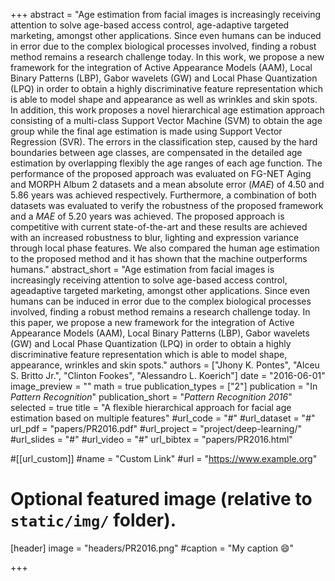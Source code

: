 +++
abstract = "Age estimation from facial images is increasingly receiving attention to solve age-based access control, age-adaptive targeted marketing, amongst other applications. Since even humans can be induced in error due to the complex biological processes involved, finding a robust method remains a research challenge today. In this work, we propose a new framework for the integration of Active Appearance Models (AAM), Local Binary Patterns (LBP), Gabor wavelets (GW) and Local Phase Quantization (LPQ) in order to obtain a highly discriminative feature representation which is able to model shape and appearance as well as wrinkles and skin spots. In addition, this work proposes a novel hierarchical age estimation approach consisting of a multi-class Support Vector Machine (SVM) to obtain the age group while the final age estimation is made using Support Vector Regression (SVR). The errors in the classification step, caused by the hard boundaries between age classes, are compensated in the detailed age estimation by overlapping flexibly the age ranges of each age function. The performance of the proposed approach was evaluated on FG-NET Aging and MORPH Album 2 datasets and a mean absolute error ($MAE$) of 4.50 and 5.86 years was achieved respectively. Furthermore, a combination of both datasets was evaluated to verify the robustness of the proposed framework and a $MAE$ of 5.20 years was achieved. The proposed approach is competitive with current state-of-the-art and these results are achieved with an increased robustness to blur, lighting and expression variance through local phase features. We also compared the human age estimation to the proposed method and it has shown that the machine outperforms humans."
abstract_short = "Age estimation from facial images is increasingly receiving attention to solve age-based access control, ageadaptive targeted marketing, amongst other applications. Since even humans can be induced in error due to the complex biological processes involved, finding a robust method remains a research challenge today. In this paper, we propose a new framework for the integration of Active Appearance Models (AAM), Local Binary Patterns (LBP), Gabor wavelets (GW) and Local Phase Quantization (LPQ) in order to obtain a highly discriminative feature representation which is able to model shape, appearance, wrinkles and skin spots."
authors = ["Jhony K. Pontes", "Alceu S. Britto Jr.", "Clinton Fookes", "Alessandro L. Koerich"]
date = "2016-06-01"
image_preview = ""
math = true
publication_types = ["2"]
publication = "In *Pattern Recognition*"
publication_short = "*Pattern Recognition 2016*"
selected = true
title = "A flexible hierarchical approach for facial age estimation based on multiple features"
#url_code = "#"
#url_dataset = "#"
url_pdf = "papers/PR2016.pdf"
#url_project = "project/deep-learning/"
#url_slides = "#"
#url_video = "#"
url_bibtex = "papers/PR2016.html"

#[[url_custom]]
#name = "Custom Link"
#url = "https://www.example.org"

# Optional featured image (relative to `static/img/` folder).
[header]
image = "headers/PR2016.png"
#caption = "My caption :smile:"

+++
